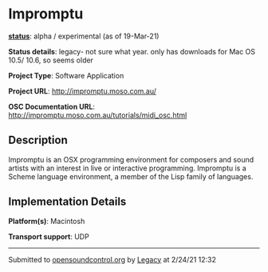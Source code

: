 # Impromptu

**[status](../implementation-status.html)**: alpha / experimental (as of 19-Mar-21)

**Status details**: 
legacy- not sure what year. only has downloads for Mac OS 10.5/ 10.6, so seems older

**Project Type**: Software Application

**Project URL**: <http://impromptu.moso.com.au/>

**OSC Documentation URL**: <http://impromptu.moso.com.au/tutorials/midi_osc.html>

## Description

Impromptu is an OSX programming environment for composers and sound artists with an interest in live or interactive programming. Impromptu is a Scheme language environment, a member of the Lisp family of languages.

## Implementation Details

**Platform(s)**: Macintosh

**Transport support**: UDP

---
Submitted to [opensoundcontrol.org](https://opensoundcontrol.org) by [Legacy](legacy-site.html) at 2/24/21 12:32

